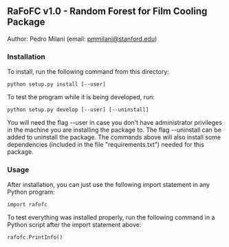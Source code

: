 ## RaFoFC v1.0 - Random Forest for Film Cooling Package
Author: Pedro Milani (email: pmmilani@stanford.edu)

### Installation
To install, run the following command from this directory: 

    python setup.py install [--user]
    
To test the program while it is being developed, run:

    python setup.py develop [--user] [--uninstall]
    
You will need the flag --user in case you don't have 
administrator privileges in the machine you are installing
the package to. The flag --uninstall can be added to uninstall
the package. The commands above will also install some
dependencies (included in the file "requirements.txt")
needed for this package. 

### Usage
After installation, you can just use the following import 
statement in any Python program:

    import rafofc
    
To test everything was installed properly, run the following
command in a Python script after the import statement above:

    rafofc.PrintInfo()
